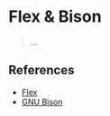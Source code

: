 # Flex & Bison

> ...

## References

- [Flex](https://www.notion.so/Flex-0c0694d2148b485589c6499f728eba69?source=copy_link)
- [GNU Bison](https://www.notion.so/GNU-Bison-23fbca3a4e5e4f0a86eb1eee05cf55a9?source=copy_link)
